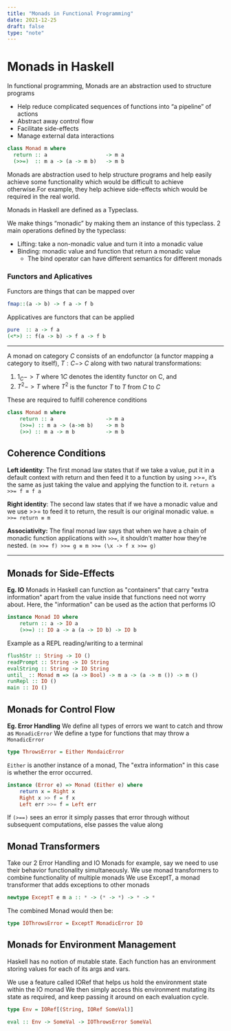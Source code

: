 ```yaml
---
title: "Monads in Functional Programming"
date: 2021-12-25
draft: false
type: "note"
---
```


# Monads in Haskell

In functional programming, Monads are an abstraction used to structure programs

- Help reduce complicated sequences of functions into “a pipeline” of actions
- Abstract away control flow
- Facilitate side-effects
- Manage external data interactions

```haskell
class Monad m where
  return :: a					-> m a
  (>>=)  :: m a -> (a -> m b) 	-> m b
```

Monads are abstraction used to help structure programs and help easily achieve some functionality which would be difficult to achieve otherwise.For example, they help achieve side-effects which would be required in the real world.

Monads in Haskell are defined as a Typeclass.

We make things “monadic” by making them an instance of this typeclass.
2 main operations defined by the typeclass:

- Lifting: take a non-monadic value and turn it into a monadic value
- Binding: monadic value and function that return a monadic value
  - The bind operator can have different semantics for different monads

### Functors and Aplicatives

Functors are things that can be mapped over

```haskell
fmap::(a -> b) -> f a -> f b
```

Applicatives are functors that can be applied

```haskell
pure  :: a -> f a
(<*>) :: f(a -> b) -> f a -> f b
```

---

A monad on category $C$ consists of an endofunctor (a functor mapping a category to itself), $T: C ->$ $C$ along with two natural transformations:

1. $1_C -> T$ where $1C$ denotes the identity functor on C, and
2. $T^2 -> T$ where $T^2$ is the functor $T$ to $T$ from $C$ to $C$

These are required to fulfill coherence conditions

```haskell
class Monad m where
	return :: a					-> m a
	(>>=) :: m a -> (a->m b)	-> m b
	(>>) :: m a -> m b			-> m b
```

## Coherence Conditions

**Left identity**: The first monad law states that if we take a value, put it in a default context with return and then feed it to a function by using >>=, it’s the same as just taking the value and applying the function to it.
`return a >>= f ≡ f a`

**Right identity**: The second law states that if we have a monadic value and we use >>= to feed it to return, the result is our original monadic value.
`m >>= return ≡ m`

**Associativity:** The final monad law says that when we have a chain of monadic function applications with `>>=`, it shouldn’t matter how they’re nested.
`(m >>= f) >>= g ≡ m >>= (\x -> f x >>= g)`

---

## Monads for Side-Effects

**Eg. IO**
Monads in Haskell can function as "containers" that carry "extra information" apart from the value inside that functions need not worry about.
Here, the "information" can be used as the action that performs IO

```haskell
instance Monad IO where
	return :: a -> IO a
	(>>=) :: IO a -> a (a -> IO b) -> IO b
```

Example as a REPL reading/writing to a terminal

```haskell
flushStr :: String -> IO ()
readPrompt :: String -> IO String
evalString :: String -> IO String
until_ :: Monad m => (a -> Bool) -> m a -> (a -> m ()) -> m ()
runRepl :: IO ()
main :: IO ()
```

## Monads for Control Flow

**Eg. Error Handling**
We define all types of errors we want to catch and throw as `MonadicError`
We define a type for functions that may throw a `MonadicError`

```haskell
type ThrowsError = Either MondaicError
```

`Either` is another instance of a monad, The "extra information" in this case is whether the error occurred.

```haskell
instance (Error e) => Monad (Either e) where
	return x = Right x
	Right x >> f = f x
	Left err >>= f = Left err
```

If `(>==)` sees an error it simply passes that error through without subsequent computations, else passes the value along

## Monad Transformers

Take our 2 Error Handling and IO Monads for example, say we need to use their behavior functionality simultaneously.
We use monad transformers to combine functionality of multiple monads
We use ExceptT, a monad transformer that adds exceptions to other monads

```haskell
newtype ExceptT e m a :: * -> (* -> *) -> * -> *
```

The combined Monad would then be:

```haskell
type IOThrowsError = ExceptT MonadicError IO
```

## Monads for Environment Management

Haskell has no notion of mutable state. Each function has an environment storing values for each of its args and vars.

We use a feature called IORef that helps us hold the environment state within the IO monad
We then simply access this environment mutating its state as required, and keep passing it around on each evaluation cycle.

```haskell
type Env = IORef[(String, IORef SomeVal)]

eval :: Env -> SomeVal -> IOThrowsError SomeVal
```
